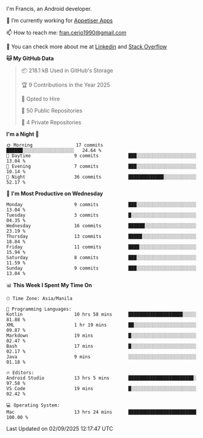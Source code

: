 
I'm Francis, an Android developer.

🔭 I’m currently working for [Appetiser Apps](http://appetiser.com.au)

📫 How to reach me: fran.cerio1990@gmail.com

👀 You can check more about me at [Linkedin](https://www.linkedin.com/in/francerio/) and [Stack Overflow](https://stackoverflow.com/users/1614267/fran-ceriu)



<!--START_SECTION:waka-->
**🐱 My GitHub Data** 

> 📦 218.1 kB Used in GitHub's Storage 
 > 
> 🏆 9 Contributions in the Year 2025
 > 
> 💼 Opted to Hire
 > 
> 📜 50 Public Repositories 
 > 
> 🔑 4 Private Repositories 
 > 
**I'm a Night 🦉** 

```text
🌞 Morning                17 commits          ██████░░░░░░░░░░░░░░░░░░░   24.64 % 
🌆 Daytime                9 commits           ███░░░░░░░░░░░░░░░░░░░░░░   13.04 % 
🌃 Evening                7 commits           ███░░░░░░░░░░░░░░░░░░░░░░   10.14 % 
🌙 Night                  36 commits          █████████████░░░░░░░░░░░░   52.17 % 
```
📅 **I'm Most Productive on Wednesday** 

```text
Monday                   9 commits           ███░░░░░░░░░░░░░░░░░░░░░░   13.04 % 
Tuesday                  3 commits           █░░░░░░░░░░░░░░░░░░░░░░░░   04.35 % 
Wednesday                16 commits          ██████░░░░░░░░░░░░░░░░░░░   23.19 % 
Thursday                 13 commits          █████░░░░░░░░░░░░░░░░░░░░   18.84 % 
Friday                   11 commits          ████░░░░░░░░░░░░░░░░░░░░░   15.94 % 
Saturday                 8 commits           ███░░░░░░░░░░░░░░░░░░░░░░   11.59 % 
Sunday                   9 commits           ███░░░░░░░░░░░░░░░░░░░░░░   13.04 % 
```


📊 **This Week I Spent My Time On** 

```text
🕑︎ Time Zone: Asia/Manila

💬 Programming Languages: 
Kotlin                   10 hrs 58 mins      ████████████████████░░░░░   81.88 % 
XML                      1 hr 19 mins        ██░░░░░░░░░░░░░░░░░░░░░░░   09.87 % 
Markdown                 19 mins             █░░░░░░░░░░░░░░░░░░░░░░░░   02.47 % 
Bash                     17 mins             █░░░░░░░░░░░░░░░░░░░░░░░░   02.17 % 
Java                     9 mins              ░░░░░░░░░░░░░░░░░░░░░░░░░   01.18 % 

🔥 Editors: 
Android Studio           13 hrs 5 mins       ████████████████████████░   97.58 % 
VS Code                  19 mins             █░░░░░░░░░░░░░░░░░░░░░░░░   02.42 % 

💻 Operating System: 
Mac                      13 hrs 24 mins      █████████████████████████   100.00 % 
```


 Last Updated on 02/09/2025 12:17:47 UTC
<!--END_SECTION:waka-->
